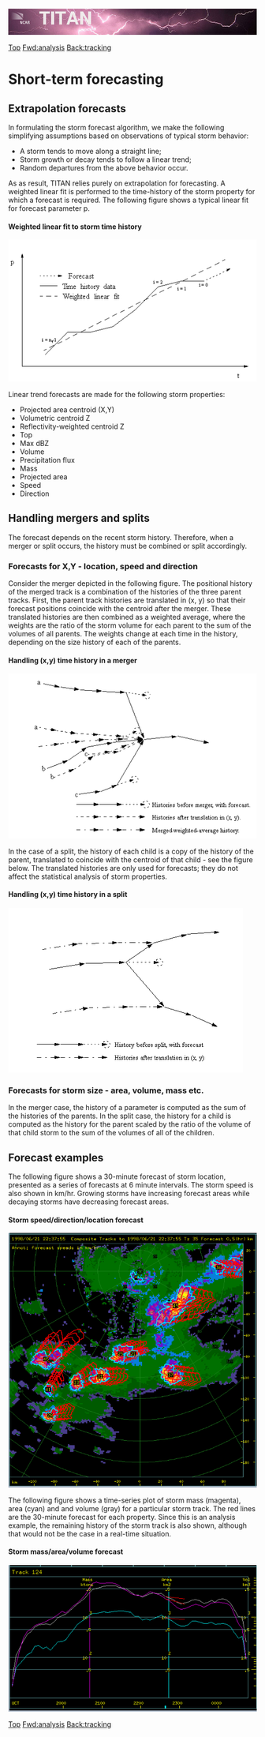 ![header with logo](../images/titan-header_logo.jpg)

[Top](../../README.md)
[Fwd:analysis](./storm_analysis.md)
[Back:tracking](./storm_tracking.md)

# Short-term forecasting

## Extrapolation forecasts

In formulating the storm forecast algorithm, we make the following simplifying assumptions based on observations of typical storm behavior:

 - A storm tends to move along a straight line;
 - Storm growth or decay tends to follow a linear trend;
 - Random departures from the above behavior occur.

As as result, TITAN relies purely on extrapolation for forecasting. A weighted linear fit is performed to the time-history of the storm property for which a forecast is required. The following figure shows a typical linear fit for forecast parameter p.

#### Weighted linear fit to storm time history

![forecast_fit](../images/forecast_fit.png)

Linear trend forecasts are made for the following storm properties:

 - Projected area centroid (X,Y)
 - Volumetric centroid Z
 - Reflectivity-weighted centroid Z
 - Top
 - Max dBZ
 - Volume
 - Precipitation flux
 - Mass
 - Projected area
 - Speed
 - Direction

## Handling mergers and splits

The forecast depends on the recent storm history. Therefore, when a merger or split occurs, the history must be combined or split accordingly.

### Forecasts for X,Y - location, speed and direction

Consider the merger depicted in the following figure. The positional history of the merged track is a combination of the histories of the three parent tracks. First, the parent track histories are translated in (x, y) so that their forecast positions coincide with the centroid after the merger. These translated histories are then combined as a weighted average, where the weights are the ratio of the storm volume for each parent to the sum of the volumes of all parents. The weights change at each time in the history, depending on the size history of each of the parents.

#### Handling (x,y) time history in a merger

![merger_translation](../images/merger_translation.png)

In the case of a split, the history of each child is a copy of the history of the parent, translated to coincide with the centroid of that child - see the figure below. The translated histories are only used for forecasts; they do not affect the statistical analysis of storm properties.

#### Handling (x,y) time history in a split

![split_translation](../images/split_translation.png)

### Forecasts for storm size - area, volume, mass etc.

In the merger case, the history of a parameter is computed as the sum of the histories of the parents. In the split case, the history for a child is computed as the history for the parent scaled by the ratio of the volume of that child storm to the sum of the volumes of all of the children.

## Forecast examples

The following figure shows a 30-minute forecast of storm location, presented as a series of forecasts at 6 minute intervals. The storm speed is also shown in km/hr. Growing storms have increasing forecast areas while decaying storms have decreasing forecast areas.

#### Storm speed/direction/location forecast

![forecast_location](../images/forecast_location.png)

The following figure shows a time-series plot of storm mass (magenta), area (cyan) and and volume (gray) for a particular storm track. The red lines are the 30-minute forecast for each property. Since this is an analysis example, the remaining history of the storm track is also shown, although that would not be the case in a real-time situation.

#### Storm mass/area/volume forecast

![forecast_mass_area_vol](../images/forecast_mass_area_vol.png)

[Top](../../README.md)
[Fwd:analysis](./storm_analysis.md)
[Back:tracking](./storm_tracking.md)

